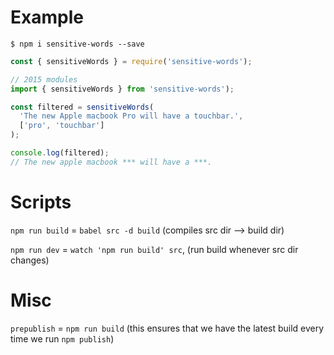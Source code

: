 # Example
```shell
$ npm i sensitive-words --save
```

```js
const { sensitiveWords } = require('sensitive-words');

// 2015 modules
import { sensitiveWords } from 'sensitive-words');

const filtered = sensitiveWords(
  'The new Apple macbook Pro will have a touchbar.',
  ['pro', 'touchbar']
);

console.log(filtered);
// The new apple macbook *** will have a ***.
```

# Scripts
`npm run build` = `babel src -d build` (compiles src dir --> build dir)

`npm run dev` = `watch 'npm run build' src`, (run build whenever src dir changes)

# Misc
`prepublish` = `npm run build` (this ensures that we have the latest build every time we run `npm publish`)

